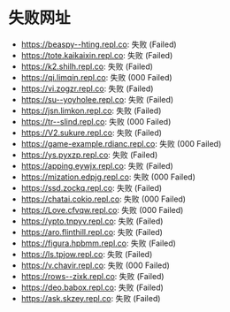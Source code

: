 # 失败网址
- https://beaspy--hting.repl.co: 失败 (Failed)
- https://tote.kaikaixin.repl.co: 失败 (Failed)
- https://k2.shilh.repl.co: 失败 (Failed)
- https://qi.limqin.repl.co: 失败 (000
Failed)
- https://vi.zogzr.repl.co: 失败 (Failed)
- https://su--yoyholee.repl.co: 失败 (Failed)
- https://jsn.limkon.repl.co: 失败 (Failed)
- https://tr--slind.repl.co: 失败 (000
Failed)
- https://V2.sukure.repl.co: 失败 (Failed)
- https://game-example.rdianc.repl.co: 失败 (000
Failed)
- https://ys.pyxzp.repl.co: 失败 (Failed)
- https://apping.eywjx.repl.co: 失败 (Failed)
- https://mization.edpjg.repl.co: 失败 (000
Failed)
- https://ssd.zockq.repl.co: 失败 (Failed)
- https://chatai.cokio.repl.co: 失败 (000
Failed)
- https://Love.cfvqw.repl.co: 失败 (000
Failed)
- https://ypto.tnpyv.repl.co: 失败 (Failed)
- https://aro.flinthill.repl.co: 失败 (Failed)
- https://figura.hpbmm.repl.co: 失败 (Failed)
- https://ls.tpjow.repl.co: 失败 (Failed)
- https://v.chavir.repl.co: 失败 (000
Failed)
- https://rows--zixk.repl.co: 失败 (Failed)
- https://deo.babox.repl.co: 失败 (Failed)
- https://ask.skzey.repl.co: 失败 (Failed)
